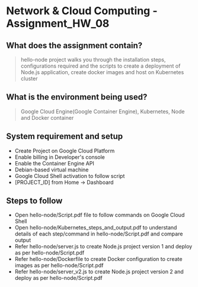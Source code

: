 # Network & Cloud Computing - Assignment_HW_08

## What does the assignment contain?
> hello-node project walks you through the installation steps, configurations required and the scripts to create a deployment of Node.js application, create docker images and host on Kubernetes cluster

## What is the environment being used?
> Google Cloud Engine(Google Container Engine), Kubernetes, Node and Docker container

## System requirement and setup
- Create Project on Google Cloud Platform
- Enable billing in Developer's console
- Enable the Container Engine API
- Debian-based virtual machine
- Google Cloud Shell activation to follow script
- [PROJECT_ID] from Home -> Dashboard

## Steps to follow
- Open hello-node/Script.pdf file to follow commands on Google Cloud Shell
- Open hello-node/Kubernetes_steps_and_output.pdf to understand details of each step/command in hello-node/Script.pdf and compare output
- Refer hello-node/server.js to create Node.js project version 1 and deploy as per hello-node/Script.pdf
- Refer hello-node/Dockerfile to create Docker configuration to create images as per hello-node/Script.pdf
- Refer hello-node/server_v2.js to create Node.js project version 2 and deploy as per hello-node/Script.pdf
